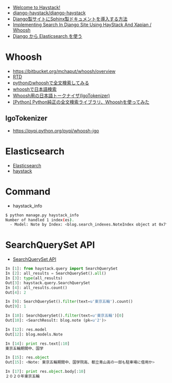 - [Welcome to Haystack!](http://django-haystack.readthedocs.io/en/v2.4.1/)
- [django-haystack/django-haystack](https://github.com/django-haystack/django-haystack)
- [Django製サイトにSphinx製ドキュメントを導入する方法](http://d.hatena.ne.jp/hirokiky/20120707/1341645096)
- [Implementing Search In Django Site Using HayStack And Xapian / Whoosh](http://www.nitinh.com/2009/10/implementing-search-in-django-site-using-haystack-and-xapian-whoosh/)
- [Django から Elasticsearch を使う](http://qiita.com/Fq4X/items/81ba2f234e9611546025)


# Whoosh

- https://bitbucket.org/mchaput/whoosh/overview
- [RTD](http://whoosh.readthedocs.io/en/latest/)
- [pythonのwhooshで全文検索してみる](http://blanktar.jp/blog/2013/04/python-woosh.html)
- [whooshで日本語検索](http://takaki-web.media-as.org/blog/w6f01k/)
- [Whoosh用の日本語トークナイザ(IgoTokenizer)](http://hideaki-t.blogspot.jp/2011/02/whooshigotokenizer.html)
- [[Python] Python純正の全文検索ライブラリ、Whooshを使ってみた](http://tdoc.info/test/2011/04/20/2011-04-20.html)

## IgoTokenizer

- https://pypi.python.org/pypi/whoosh-igo



# Elasticsearch

- [Elasticsearch](elasticsearch.md)
- [haystack](haystack.md)


# Command

- haystack_info

~~~bash
$ python manage.py haystack_info
Number of handled 1 index(es).
  - Model: Note by Index: <blog.search_indexes.NoteIndex object at 0x7f9c92ae8668>
~~~  

# SearchQuerySet API

- [SearchQuerySet API](http://django-haystack.readthedocs.io/en/v2.4.1/searchqueryset_api.html#ref-searchqueryset-api)

~~~py
In [1]: from haystack.query import SearchQuerySet
In [2]: all_results = SearchQuerySet().all()
In [3]: type(all_results)
Out[3]: haystack.query.SearchQuerySet
In [4]: all_results.count()
Out[4]: 2
~~~

~~~py
In [9]: SearchQuerySet().filter(text=u'東京五輪').count()
Out[9]: 1

In [10]: SearchQuerySet().filter(text=u'東京五輪')[0]
Out[10]: <SearchResult: blog.note (pk=u'2')>

In [12]: res.model
Out[12]: blog.models.Note

In [14]: print res.text[:10]
東京五輪期間中、国学

In [15]: res.object
Out[15]: <Note: 東京五輪期間中、国学院高、都立青山高の一部も駐車場に借用か>

In [17]: print res.object.body[:10]
２０２０年東京五輪
~~~
